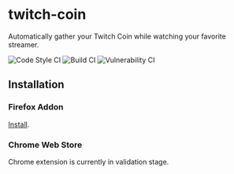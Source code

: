 # twitch-coin

Automatically gather your Twitch Coin while watching your favorite streamer.

![Code Style CI](https://github.com/aminnairi/twitch-coin/workflows/Code%20Style%20CI/badge.svg?branch=latest) ![Build CI](https://github.com/aminnairi/twitch-coin/workflows/Build%20CI/badge.svg?branch=latest) ![Vulnerability CI](https://github.com/aminnairi/twitch-coin/workflows/Vulnerability%20CI/badge.svg?branch=latest)

## Installation

### Firefox Addon

[Install](https://addons.mozilla.org/en-US/firefox/addon/twitch-coin/).

### Chrome Web Store

Chrome extension is currently in validation stage.
